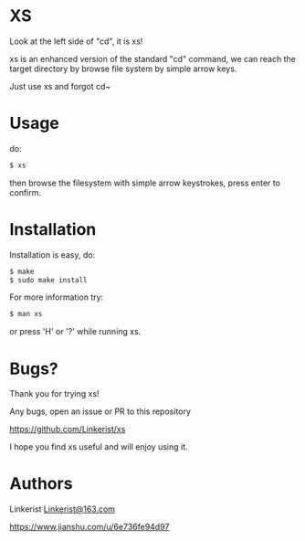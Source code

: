 # XS

Look at the left side of "cd", it is xs!  
  
xs is an enhanced version of the standard "cd" command, we can reach the target directory by browse file system by simple arrow keys.  

Just use xs and forgot cd~  

# Usage

do:

```bash
$ xs
```

then browse the filesystem with simple arrow keystrokes, press enter to confirm.

# Installation

Installation is easy, do:

```bash
$ make
$ sudo make install
```

For more information try:

```bash
$ man xs
```

or press 'H' or '?' while running xs.  

# Bugs?

Thank you for trying xs!

Any bugs, open an issue or PR to this repository  

https://github.com/Linkerist/xs

I hope you find xs useful and will enjoy using it.

# Authors

Linkerist <Linkerist@163.com>  
  
https://www.jianshu.com/u/6e736fe94d97
